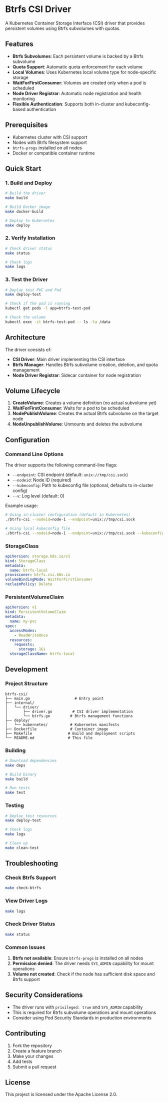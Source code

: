 # Btrfs CSI Driver

A Kubernetes Container Storage Interface (CSI) driver that provides persistent volumes using Btrfs subvolumes with quotas.

## Features

- **Btrfs Subvolumes**: Each persistent volume is backed by a Btrfs subvolume
- **Quota Support**: Automatic quota enforcement for each volume
- **Local Volumes**: Uses Kubernetes local volume type for node-specific storage
- **WaitForFirstConsumer**: Volumes are created only when a pod is scheduled
- **Node Driver Registrar**: Automatic node registration and health monitoring
- **Flexible Authentication**: Supports both in-cluster and kubeconfig-based authentication

## Prerequisites

- Kubernetes cluster with CSI support
- Nodes with Btrfs filesystem support
- `btrfs-progs` installed on all nodes
- Docker or compatible container runtime

## Quick Start

### 1. Build and Deploy

```bash
# Build the driver
make build

# Build Docker image
make docker-build

# Deploy to Kubernetes
make deploy
```

### 2. Verify Installation

```bash
# Check driver status
make status

# Check logs
make logs
```

### 3. Test the Driver

```bash
# Deploy test PVC and Pod
make deploy-test

# Check if the pod is running
kubectl get pods -l app=btrfs-test-pod

# Check the volume
kubectl exec -it btrfs-test-pod -- ls -la /data
```

## Architecture

The driver consists of:

- **CSI Driver**: Main driver implementing the CSI interface
- **Btrfs Manager**: Handles Btrfs subvolume creation, deletion, and quota management
- **Node Driver Registrar**: Sidecar container for node registration

## Volume Lifecycle

1. **CreateVolume**: Creates a volume definition (no actual subvolume yet)
2. **WaitForFirstConsumer**: Waits for a pod to be scheduled
3. **NodePublishVolume**: Creates the actual Btrfs subvolume on the target node
4. **NodeUnpublishVolume**: Unmounts and deletes the subvolume

## Configuration

### Command Line Options

The driver supports the following command-line flags:

- `--endpoint`: CSI endpoint (default: `unix://tmp/csi.sock`)
- `--nodeid`: Node ID (required)
- `--kubeconfig`: Path to kubeconfig file (optional, defaults to in-cluster config)
- `--v`: Log level (default: 0)

Example usage:
```bash
# Using in-cluster configuration (default in Kubernetes)
./btrfs-csi --nodeid=node-1 --endpoint=unix://tmp/csi.sock

# Using local kubeconfig file
./btrfs-csi --nodeid=node-1 --endpoint=unix://tmp/csi.sock --kubeconfig=/path/to/kubeconfig
```

### StorageClass

```yaml
apiVersion: storage.k8s.io/v1
kind: StorageClass
metadata:
  name: btrfs-local
provisioner: btrfs.csi.k8s.io
volumeBindingMode: WaitForFirstConsumer
reclaimPolicy: Delete
```

### PersistentVolumeClaim

```yaml
apiVersion: v1
kind: PersistentVolumeClaim
metadata:
  name: my-pvc
spec:
  accessModes:
    - ReadWriteOnce
  resources:
    requests:
      storage: 1Gi
  storageClassName: btrfs-local
```

## Development

### Project Structure

```
btrfs-csi/
├── main.go                    # Entry point
├── internal/
│   └── driver/
│       ├── driver.go         # CSI driver implementation
│       └── btrfs.go         # Btrfs management functions
├── deploy/
│   └── kubernetes/          # Kubernetes manifests
├── Dockerfile               # Container image
├── Makefile                # Build and deployment scripts
└── README.md               # This file
```

### Building

```bash
# Download dependencies
make deps

# Build binary
make build

# Run tests
make test
```

### Testing

```bash
# Deploy test resources
make deploy-test

# Check logs
make logs

# Clean up
make clean-test
```

## Troubleshooting

### Check Btrfs Support

```bash
make check-btrfs
```

### View Driver Logs

```bash
make logs
```

### Check Driver Status

```bash
make status
```

### Common Issues

1. **Btrfs not available**: Ensure `btrfs-progs` is installed on all nodes
2. **Permission denied**: The driver needs `SYS_ADMIN` capability for mount operations
3. **Volume not created**: Check if the node has sufficient disk space and Btrfs support

## Security Considerations

- The driver runs with `privileged: true` and `SYS_ADMIN` capability
- This is required for Btrfs subvolume operations and mount operations
- Consider using Pod Security Standards in production environments

## Contributing

1. Fork the repository
2. Create a feature branch
3. Make your changes
4. Add tests
5. Submit a pull request

## License

This project is licensed under the Apache License 2.0.